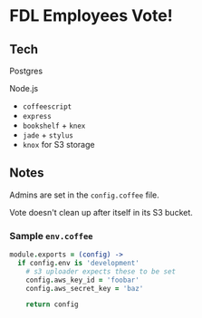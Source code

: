# FDL Employees Vote!

## Tech

Postgres

Node.js

* `coffeescript`
* `express`
* `bookshelf` + `knex`
* `jade` + `stylus`
* `knox` for S3 storage

## Notes

Admins are set in the `config.coffee` file.

Vote doesn't clean up after itself in its S3 bucket.

### Sample `env.coffee`

```coffeescript
module.exports = (config) ->
  if config.env is 'development'
    # s3 uploader expects these to be set
    config.aws_key_id = 'foobar'
    config.aws_secret_key = 'baz'

    return config
```
